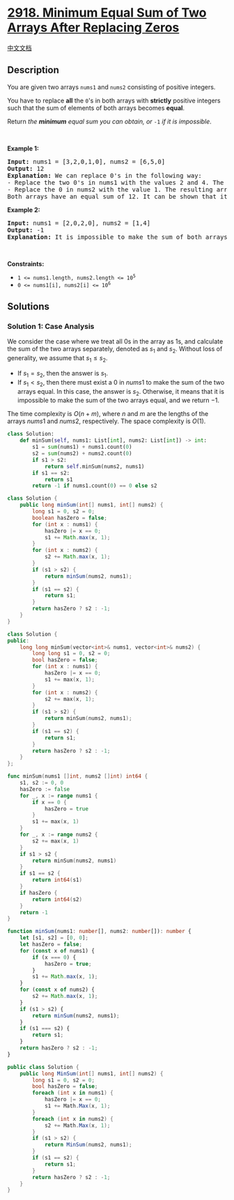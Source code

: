 # [2918. Minimum Equal Sum of Two Arrays After Replacing Zeros](https://leetcode.com/problems/minimum-equal-sum-of-two-arrays-after-replacing-zeros)

[中文文档](/solution/2900-2999/2918.Minimum%20Equal%20Sum%20of%20Two%20Arrays%20After%20Replacing%20Zeros/README.md)

<!-- tags:Greedy,Array -->

## Description

<p>You are given two arrays <code>nums1</code> and <code>nums2</code> consisting of positive integers.</p>

<p>You have to replace <strong>all</strong> the <code>0</code>&#39;s in both arrays with <strong>strictly</strong> positive integers such that the sum of elements of both arrays becomes <strong>equal</strong>.</p>

<p>Return <em>the <strong>minimum</strong> equal sum you can obtain, or </em><code>-1</code><em> if it is impossible</em>.</p>

<p>&nbsp;</p>
<p><strong class="example">Example 1:</strong></p>

<pre>
<strong>Input:</strong> nums1 = [3,2,0,1,0], nums2 = [6,5,0]
<strong>Output:</strong> 12
<strong>Explanation:</strong> We can replace 0&#39;s in the following way:
- Replace the two 0&#39;s in nums1 with the values 2 and 4. The resulting array is nums1 = [3,2,2,1,4].
- Replace the 0 in nums2 with the value 1. The resulting array is nums2 = [6,5,1].
Both arrays have an equal sum of 12. It can be shown that it is the minimum sum we can obtain.
</pre>

<p><strong class="example">Example 2:</strong></p>

<pre>
<strong>Input:</strong> nums1 = [2,0,2,0], nums2 = [1,4]
<strong>Output:</strong> -1
<strong>Explanation:</strong> It is impossible to make the sum of both arrays equal.
</pre>

<p>&nbsp;</p>
<p><strong>Constraints:</strong></p>

<ul>
	<li><code>1 &lt;= nums1.length, nums2.length &lt;= 10<sup>5</sup></code></li>
	<li><code>0 &lt;= nums1[i], nums2[i] &lt;= 10<sup>6</sup></code></li>
</ul>

## Solutions

### Solution 1: Case Analysis

We consider the case where we treat all $0$s in the array as $1$s, and calculate the sum of the two arrays separately, denoted as $s_1$ and $s_2$. Without loss of generality, we assume that $s_1 \le s_2$.

-   If $s_1 = s_2$, then the answer is $s_1$.
-   If $s_1 \lt s_2$, then there must exist a $0$ in $nums1$ to make the sum of the two arrays equal. In this case, the answer is $s_2$. Otherwise, it means that it is impossible to make the sum of the two arrays equal, and we return $-1$.

The time complexity is $O(n + m)$, where $n$ and $m$ are the lengths of the arrays $nums1$ and $nums2$, respectively. The space complexity is $O(1)$.

<!-- tabs:start -->

```python
class Solution:
    def minSum(self, nums1: List[int], nums2: List[int]) -> int:
        s1 = sum(nums1) + nums1.count(0)
        s2 = sum(nums2) + nums2.count(0)
        if s1 > s2:
            return self.minSum(nums2, nums1)
        if s1 == s2:
            return s1
        return -1 if nums1.count(0) == 0 else s2
```

```java
class Solution {
    public long minSum(int[] nums1, int[] nums2) {
        long s1 = 0, s2 = 0;
        boolean hasZero = false;
        for (int x : nums1) {
            hasZero |= x == 0;
            s1 += Math.max(x, 1);
        }
        for (int x : nums2) {
            s2 += Math.max(x, 1);
        }
        if (s1 > s2) {
            return minSum(nums2, nums1);
        }
        if (s1 == s2) {
            return s1;
        }
        return hasZero ? s2 : -1;
    }
}
```

```cpp
class Solution {
public:
    long long minSum(vector<int>& nums1, vector<int>& nums2) {
        long long s1 = 0, s2 = 0;
        bool hasZero = false;
        for (int x : nums1) {
            hasZero |= x == 0;
            s1 += max(x, 1);
        }
        for (int x : nums2) {
            s2 += max(x, 1);
        }
        if (s1 > s2) {
            return minSum(nums2, nums1);
        }
        if (s1 == s2) {
            return s1;
        }
        return hasZero ? s2 : -1;
    }
};
```

```go
func minSum(nums1 []int, nums2 []int) int64 {
	s1, s2 := 0, 0
	hasZero := false
	for _, x := range nums1 {
		if x == 0 {
			hasZero = true
		}
		s1 += max(x, 1)
	}
	for _, x := range nums2 {
		s2 += max(x, 1)
	}
	if s1 > s2 {
		return minSum(nums2, nums1)
	}
	if s1 == s2 {
		return int64(s1)
	}
	if hasZero {
		return int64(s2)
	}
	return -1
}
```

```ts
function minSum(nums1: number[], nums2: number[]): number {
    let [s1, s2] = [0, 0];
    let hasZero = false;
    for (const x of nums1) {
        if (x === 0) {
            hasZero = true;
        }
        s1 += Math.max(x, 1);
    }
    for (const x of nums2) {
        s2 += Math.max(x, 1);
    }
    if (s1 > s2) {
        return minSum(nums2, nums1);
    }
    if (s1 === s2) {
        return s1;
    }
    return hasZero ? s2 : -1;
}
```

```cs
public class Solution {
    public long MinSum(int[] nums1, int[] nums2) {
        long s1 = 0, s2 = 0;
        bool hasZero = false;
        foreach (int x in nums1) {
            hasZero |= x == 0;
            s1 += Math.Max(x, 1);
        }
        foreach (int x in nums2) {
            s2 += Math.Max(x, 1);
        }
        if (s1 > s2) {
            return MinSum(nums2, nums1);
        }
        if (s1 == s2) {
            return s1;
        }
        return hasZero ? s2 : -1;
    }
}
```

<!-- tabs:end -->

<!-- end -->
